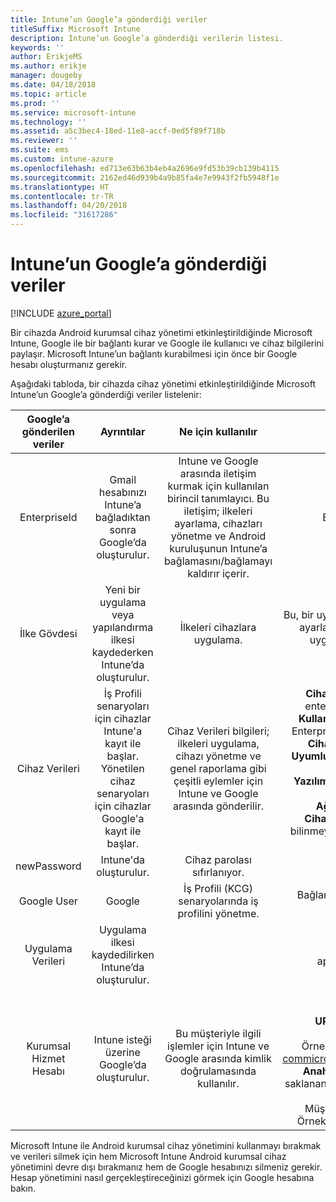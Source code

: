```yaml
---
title: Intune’un Google’a gönderdiği veriler
titleSuffix: Microsoft Intune
description: Intune’un Google’a gönderdiği verilerin listesi.
keywords: ''
author: ErikjeMS
ms.author: erikje
manager: dougeby
ms.date: 04/18/2018
ms.topic: article
ms.prod: ''
ms.service: microsoft-intune
ms.technology: ''
ms.assetid: a5c3bec4-18ed-11e8-accf-0ed5f89f718b
ms.reviewer: ''
ms.suite: ems
ms.custom: intune-azure
ms.openlocfilehash: ed713e63b63b4eb4a2696e9fd53b39cb139b4115
ms.sourcegitcommit: 2162ed46d939b4a9b85fa4e7e9943f2fb5948f1e
ms.translationtype: HT
ms.contentlocale: tr-TR
ms.lasthandoff: 04/20/2018
ms.locfileid: "31617286"
---
```

# <a name="data-intune-sends-to-google"></a>Intune’un Google’a gönderdiği veriler

[!INCLUDE [azure_portal](./includes/azure_portal.md)]

Bir cihazda Android kurumsal cihaz yönetimi etkinleştirildiğinde Microsoft Intune, Google ile bir bağlantı kurar ve Google ile kullanıcı ve cihaz bilgilerini paylaşır. Microsoft Intune’un bağlantı kurabilmesi için önce bir Google hesabı oluşturmanız gerekir.

Aşağıdaki tabloda, bir cihazda cihaz yönetimi etkinleştirildiğinde Microsoft Intune’un Google’a gönderdiği veriler listelenir:


| Google’a gönderilen veriler | Ayrıntılar | Ne için kullanılır | Örnek |
|:---:|:---:|:---:|:---:|
| EnterpriseId | Gmail hesabınızı Intune’a bağladıktan sonra Google’da oluşturulur. | Intune ve Google arasında iletişim kurmak için kullanılan birincil tanımlayıcı.  Bu iletişim; ilkeleri ayarlama, cihazları yönetme ve Android kuruluşunun Intune’a bağlamasını/bağlamayı kaldırır içerir. | Benzersiz tanımlayıcı, Örnek biçim: LC04eik8a6 |
| İlke Gövdesi | Yeni bir uygulama veya yapılandırma ilkesi kaydederken Intune’da oluşturulur. | İlkeleri cihazlara uygulama. | Bu, bir uygulama veya yapılandırma ilkesi için tüm yapılandırılmış ayarların bir koleksiyonudur. Ağ adları, uygulama adları ve uygulamaya özel ayarlar gibi bir ilkenin parçası olarak sağlanmışsa müşteri bilgilerini içerebilir. |
| Cihaz Verileri | İş Profili senaryoları için cihazlar Intune'a kayıt ile başlar. Yönetilen cihaz senaryoları için cihazlar Google'a kayıt ile başlar. | Cihaz Verileri bilgileri; ilkeleri uygulama, cihazı yönetme ve genel raporlama gibi çeşitli eylemler için Intune ve Google arasında gönderilir. | **Cihaz Adını temsil eden benzersiz tanımlayıcı.** Örnek: enterprises/LC04ebru7b/devices/3592d971168f9ae4<br>**Kullanıcı Adını temsil eden benzersiz tanımlayıcı.** Örnek: Enterprises/LC04ebru7b/users/116838519924207449711<br>**Cihaz durumu.** Örnekler: Etkin, Devre Dışı, Sağlanıyor.<br>**Uyumluluk durumları.** Örnekler: Ayar desteklenmiyor, gerekli uygulamalar eksik<br>**Yazılım Bilgileri.** Örnekler: Yazılım sürümleri ve düzeltme eki düzeyi.<br>**Ağ Bilgileri.** Örnekler: IMEI, MEID, WifiMacAddress<br>**Cihaz Ayarları.** Örnekler: Şifreleme düzeyleri ve cihazın bilinmeyen uygulamalara izin verip vermediğine ilişkin bilgiler.<br> Bir JSON ileti örneği için aşağıya bakın. |
| newPassword | Intune'da oluşturulur. | Cihaz parolası sıfırlanıyor. | Yeni parolayı temsil eden dize. |
| Google User | Google | İş Profili (KCG) senaryolarında iş profilini yönetme. | Bağlantılı Gmail hesabını temsil eden benzersiz tanımlayıcı. Örnek: 114223373813435875042 |
| Uygulama Verileri | Uygulama ilkesi kaydedilirken Intune’da oluşturulur. |  | Uygulama Adı dizesi. Örnek: app:com.microsoft.windowsintune.companyportal |
| Kurumsal Hizmet Hesabı | Intune isteği üzerine Google’da oluşturulur. | Bu müşteriyle ilgili işlemler için Intune ve Google arasında kimlik doğrulamasında kullanılır. | Bunun birkaç bölümü vardır:<br> **Kuruluş kimliği**: Daha önce belgelenmiştir.<br>**UPN**: Oluşturulan UPN, müşteri adına yapılan kimlik doğrulamasında kullanılır.<br>Örnek: w49d77900526190e26708c31c9e8a0@pfwp-commicrosoftonedfmdm2.google.com.iam.gserviceaccount.com<br>**Anahtar**: Base64 kodlu blob, hizmette şifrelenmiş olarak saklanan kimlik doğrulama isteklerinde kullanılır, blob görünümü şöyledir:<br> Müşterinin anahtarını temsil eden Benzersiz Tanımlayıcı<br>Örnek: a70d4d53eefbd781ce7ad6a6495c65eb15e74f1f |


Microsoft Intune ile Android kurumsal cihaz yönetimini kullanmayı bırakmak ve verileri silmek için hem Microsoft Intune Android kurumsal cihaz yönetimini devre dışı bırakmanız hem de Google hesabınızı silmeniz gerekir. Hesap yönetimini nasıl gerçekleştireceğinizi görmek için Google hesabına bakın.


